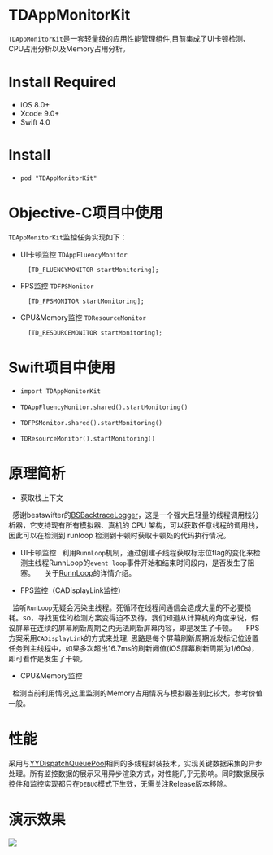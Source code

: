 **TDAppMonitorKit**
====
`TDAppMonitorKit`是一套轻量级的应用性能管理组件,目前集成了UI卡顿检测、CPU占用分析以及Memory占用分析。


**Install Required**
====
- iOS 8.0+
- Xcode 9.0+
- Swift 4.0

**Install**
====
- `pod "TDAppMonitorKit"`


**Objective-C项目中使用**
====
`TDAppMonitorKit`监控任务实现如下：

- UI卡顿监控 `TDAppFluencyMonitor` 

		[TD_FLUENCYMONITOR startMonitoring];
		
- FPS监控 `TDFPSMonitor` 

		[TD_FPSMONITOR startMonitoring];

- CPU&Memory监控 `TDResourceMonitor` 

		[TD_RESOURCEMONITOR startMonitoring];


**Swift项目中使用**
===
  - `import TDAppMonitorKit`
  
  - `TDAppFluencyMonitor.shared().startMonitoring()`
  - `TDFPSMonitor.shared().startMonitoring()`
  - `TDResourceMonitor().startMonitoring()`

**原理简析**
====
- 获取栈上下文

     感谢bestswifter的[BSBacktraceLogger](https://github.com/bestswifter/BSBacktraceLogger)，这是一个强大且轻量的线程调用栈分析器，它支持现有所有模拟器、真机的 CPU 架构，可以获取任意线程的调用栈，因此可以在检测到 runloop 检测到卡顿时获取卡顿处的代码执行情况。

- UI卡顿监控
  
     利用`RunnLoop`机制，通过创建子线程获取标志位flag的变化来检测主线程RunnLoop的`event loop`事件开始和结束时间段内，是否发生了阻塞。
  
     关于[RunnLoop](https://blog.ibireme.com/2015/05/18/runloop/)的详情介绍。 
 
- FPS监控（CADisplayLink监控）
  
     监听`RunLoop`无疑会污染主线程。死循环在线程间通信会造成大量的不必要损耗。so，寻找更佳的检测方案变得迫不及待，我们知道从计算机的角度来说，假设屏幕在连续的屏幕刷新周期之内无法刷新屏幕内容，即是发生了卡顿。
  
     FPS方案采用`CADisplayLink`的方式来处理, 思路是每个屏幕刷新周期派发标记位设置任务到主线程中，如果多次超出16.7ms的刷新阙值(iOS屏幕刷新周期为1/60s)，即可看作是发生了卡顿。
  
- CPU&Memory监控
    
     检测当前利用情况,这里监测的Memory占用情况与模拟器差别比较大，参考价值一般。

**性能**
====
采用与[YYDispatchQueuePool](https://github.com/ibireme/YYDispatchQueuePool)相同的多线程封装技术，实现关键数据采集的异步处理。所有监控数据的展示采用异步渲染方式，对性能几乎无影响。同时数据展示控件和监控实现都只在`DEBUG`模式下生效，无需关注Release版本移除。

**演示效果**
====
![](http://upload-images.jianshu.io/upload_images/783864-3adef6f9d8cabc88.gif?imageMogr2/auto-orient/strip)
